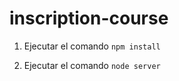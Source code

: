 # inscription-course

1. Ejecutar el comando
```npm install```

2. Ejecutar el comando
```node server```
